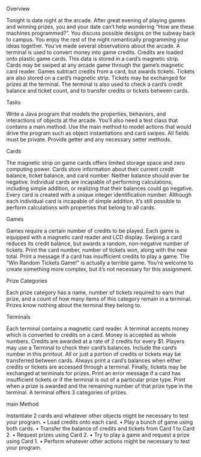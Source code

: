 Overview

Tonight is date night at the arcade. After great evening of playing games and winning prizes, you and your date can’t help
wondering “How are these machines programmed?”. You discuss possible designs on the subway back to campus. You enjoy the
rest of the night romantically programming your ideas together.
You’ve made several observations about the arcade. A terminal is used to convert money into game credits. Credits are loaded onto
plastic game cards. This data is stored in a card’s magnetic strip. Cards may be swiped at any arcade game through the game’s
magnetic card reader. Games subtract credits from a card, but awards tickets. Tickets are also stored on a card’s magnetic strip.
Tickets may be exchanged for prizes at the terminal. The terminal is also used to check a card’s credit balance and ticket count, and
to transfer credits or tickets between cards.

Tasks

Write a Java program that models the properties, behaviors, and interactions of objects at the arcade. You’ll also need a test class
that contains a main method. Use the main method to model actions that would drive the program such as object instantiations and
card swipes. All fields must be private. Provide getter and any necessary setter methods.

Cards

The magnetic strip on game cards offers limited storage space and zero computing power. Cards store information about their
current credit balance, ticket balance, and card number. Neither balance should ever be negative. Individual cards are incapable of
performing calculations, including simple addition, or realizing that their balances could go negative.
Every card is created with a unique integer identification number. Although each individual card is incapable of simple addition, it’s
still possible to perform calculations with properties that belong to all cards.

Games

Games require a certain number of credits to be played. Each game is equipped with a magnetic card reader and LCD display.
Swiping a card reduces its credit balance, but awards a random, non-negative number of tickets. Print the card number, number of
tickets won, along with the new total. Print a message if a card has insufficient credits to play a game.
The “Win Random Tickets Game!” is actually a terrible game. You’re welcome to create something more complex, but it’s not
necessary for this assignment.

Prize Categories

Each prize category has a name, number of tickets required to earn that prize, and a count of how many items of this category
remain in a terminal. Prizes know nothing about the terminal they belong to.

Terminals

Each terminal contains a magnetic card reader. A terminal accepts money which is converted to credits on a card. Money is accepted
as whole numbers. Credits are awarded at a rate of 2 credits for every $1. Players may use a Terminal to check their card’s balances.
Include the card’s number in this printout. All or just a portion of credits or tickets may be transferred between cards. Always print a
card’s balances when either credits or tickets are accessed through a terminal. Finally, tickets may be exchanged at terminals for
prizes. Print an error message if a card has insufficient tickets or if the terminal is out of a particular prize type. Print when a prize is
awarded and the remaining number of that prize type in the terminal. A terminal offers 3 categories of prizes.

main Method

Instantiate 2 cards and whatever other objects might be necessary to test your program.
• Load credits onto each card.
• Play a bunch of game using both cards.
• Transfer the balance of credits and tickets from Card 1 to Card 2.
• Request prizes using Card 2.
• Try to play a game and request a prize using Card 1.
• Perform whatever other actions might be necessary to test your program.